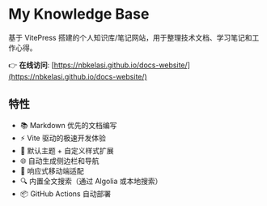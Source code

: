# My Knowledge Base

基于 VitePress 搭建的个人知识库/笔记网站，用于整理技术文档、学习笔记和工作心得。

👉 **在线访问**: [https://nbkelasi.github.io/docs-website/](https://nbkelasi.github.io/docs-website/)


## 特性

- 📚 Markdown 优先的文档编写
- ⚡ Vite 驱动的极速开发体验
- 🎨 默认主题 + 自定义样式扩展
- 🌐 自动生成侧边栏和导航
- 📱 响应式移动端适配
- 🔍 内置全文搜索（通过 Algolia 或本地搜索）
- 📦 GitHub Actions 自动部署
